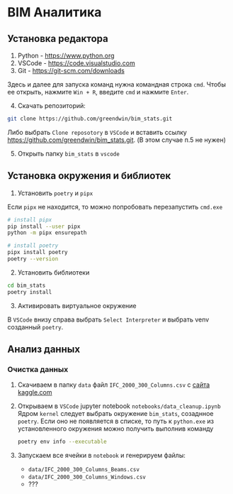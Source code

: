 BIM Аналитика
=============

## Установка редактора

1. Python - https://www.python.org
2. VSCode - https://code.visualstudio.com
3. Git - https://git-scm.com/downloads

Здесь и далее для запуска команд нужна командная строка `cmd`.
Чтобы ее открыть, нажмите `Win + R`, введите `cmd` и нажмите `Enter`.

4. Скачать репозиторий:
```bash
git clone https://github.com/greendwin/bim_stats.git
```

Либо выбрать `Clone reposotory` в `VSCode` и вставить ссылку https://github.com/greendwin/bim_stats.git. (В этом случае п.5 не нужен)

5. Открыть папку `bim_stats` в `vscode`


## Установка окружения и библиотек

1. Установить `poetry` и `pipx`

Если `pipx` не находится, то можно попробовать перезапустить `cmd.exe`

```bash
# install pipx
pip install --user pipx
python -m pipx ensurepath

# install poetry
pipx install poetry
poetry --version
```

2. Установить библиотеки

```bash
cd bim_stats
poetry install
```

3. Активировать виртуальное окружение

В `VSCode` внизу справа выбрать `Select Interpreter` и выбрать venv созданный `poetry`.


## Анализ данных

### Очистка данных

1. Скачиваем в папку `data` файл `IFC_2000_300_Columns.csv` с [сайта kaggle.com](https://www.kaggle.com/code/artemboiko/5000-projects-ifc-rvt-datadrivenconstruction-io/notebook)

2. Открываем в `VSCode` jupyter notebook `notebooks/data_cleanup.ipynb`
Ядром `kernel` следует выбрать окружение `bim_stats`, созаднное `poetry`.
Если оно не появляется в списке, то путь к `python.exe` из установленного окружения можно получить выполнив команду

   ```bash
   poetry env info --executable
   ```

3. Запускаем все ячейки в `notebook` и генерируем файлы:
   * `data/IFC_2000_300_Columns_Beams.csv` 
   * `data/IFC_2000_300_Columns_Windows.csv` 
   * ???